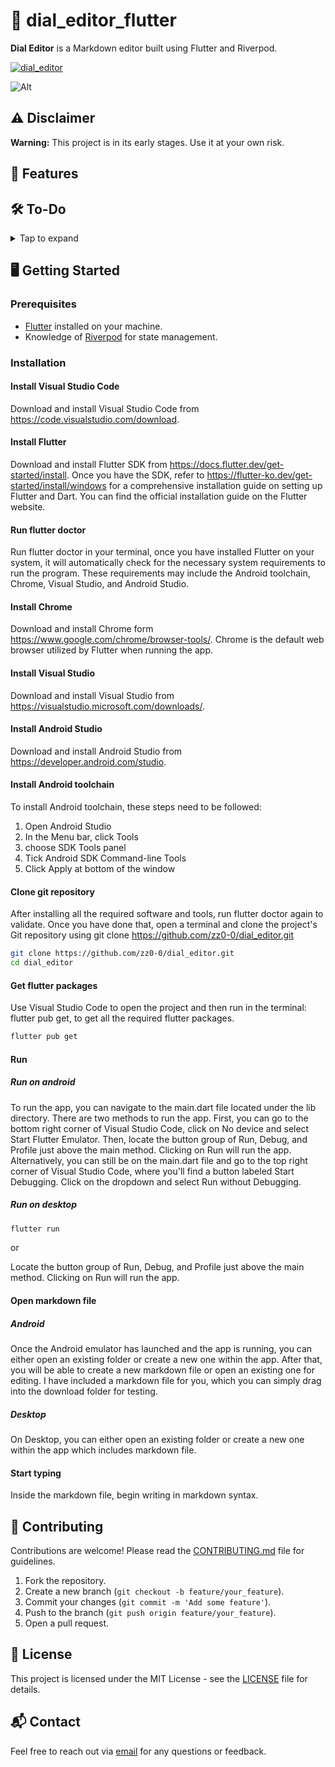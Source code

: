 # 📜 dial_editor_flutter

**Dial Editor** is a Markdown editor built using Flutter and Riverpod.

[![dial_editor](https://github.com/zz0-0/dial_editor/actions/workflows/github-actions.yml/badge.svg)](https://github.com/zz0-0/dial_editor/actions/workflows/github-actions.yml)

![Alt](https://repobeats.axiom.co/api/embed/67f4dddccfa76c1d0463558d8dcf73e61daa6723.svg "Repobeats analytics image")

## ⚠️ Disclaimer

**Warning:** This project is in its early stages. Use it at your own risk.

## 🚀 Features

## 🛠️ To-Do

<details> <summary>Tap to expand</summary>

- [ ] **Markdown Support**
  - [ ] **Markdown Parser**: Implement a parser for converting Markdown text into structured data. **Markdown Render**: Develop a renderer to display Markdown content with proper formatting.
    - [ ] Heading (https://github.com/zz0-0/dial_editor/issues/34)
      - [ ] Heading block (https://github.com/zz0-0/dial_editor/issues/38)
    - [x] Bold
    - [x] Italic
    - [x] Bold Italic
    - [x] Strikethrough
    - [x] Unordered list
      - [ ] List block (https://github.com/zz0-0/dial_editor/issues/40)
    - [x] Ordered list
      - [ ] List block (https://github.com/zz0-0/dial_editor/issues/40)
    - [x] Task list
      - [ ] List block (https://github.com/zz0-0/dial_editor/issues/40)
    - [ ] Definition list
      - [ ] List block (https://github.com/zz0-0/dial_editor/issues/40)
    - [x] Horizontal rule
    - [x] Quote
      - [ ] Quote block (https://github.com/zz0-0/dial_editor/issues/39)
    - [x] Emoji
    - [x] Hightlight
    - [x] Link
    - [x] Image
    - [ ] Table
      - [ ] Table block (https://github.com/zz0-0/dial_editor/issues/8)
    - [x] Code
      - [ ] Code block (https://github.com/zz0-0/dial_editor/issues/6)
    - [ ] Footnote (https://github.com/zz0-0/dial_editor/issues/11)
    - [x] Math Equation (https://github.com/zz0-0/dial_editor/issues/19)
      - [ ] Math Block
    - [ ] Diagram (https://github.com/zz0-0/dial_editor/issues/9)
      - [ ] Code block (https://github.com/zz0-0/dial_editor/issues/6)
    - [ ] Table of content (https://github.com/zz0-0/dial_editor/issues/10)
    - [ ] Video
    - [ ] Page breaks
- [ ] **Bidirectional link** (https://github.com/zz0-0/dial_editor/issues/36)
  - [ ] Element id (https://github.com/zz0-0/dial_editor/issues/35)
- [ ] **Keyboard Shortcut**
  - [ ] Ctrl A: Select All
  - [x] Key Arrow Up
  - [x] Key Arrow Down
  - [x] Key Arrow Left
  - [x] Key Arrow Right
  - [ ] Tab Indentation
- [ ] **Mouse Selection**
- [ ] **Editing**
  - [ ] Desktop
    - [x] Hit enter to create new line
      - [ ] OrderList number
    - [x] Delete line
- [x] **Line Number**
- [ ] **Folder context menu** (https://github.com/zz0-0/dial_editor/issues/34)
- [ ] **Auto Save**
- [ ] **Undo/Redo**
  - [x] Currently utilizing the default editable text functionality for undo/redo.
  - [ ] Full text undo/redo
- [x] **Dark theme**: Theme switch
  - [ ] **Customizable Themes**: Choose from a variety of themes to suit your style.
    - [x] overall theme - basic dark, light theme
    - [ ] theme color
    - [ ] text theme
- [ ] **Collaborative Editing**: Real-time collaboration with others.
  - [ ] crdt
- [ ] **Export Options**: Enable users to export Markdown files to PDF, HTML, etc. (https://github.com/zz0-0/dial_editor/issues/7)
- [ ] **Spell Check**: Implement functionality to ensure error-free Markdown.
- [ ] **Version Control**: Track changes and allow users to revert to previous versions. (https://github.com/zz0-0/dial_editor/issues/12)
- [ ] **Third Party Integration**: Integrate with third-party services or APIs for extended functionality.
- [x] **Live Preview**: See your Markdown rendered in real-time.
- [ ] **Syntax Highlighting**: Easily distinguish between different elements of your Markdown. (https://github.com/zz0-0/dial_editor/issues/41)
- [ ] **Keyboard Shortcuts**: Boost your productivity with handy shortcuts.
- [ ] **Support for Extensions**: Enhance the editor with additional functionalities.
- [ ] **Cross-Platform**: Ensure compatibility on both mobile and desktop platforms.
  - [x] Flutter supports all platforms.
  - [ ] Desktop UI
  - [ ] Mobile UI
  - [ ] Web UI
- [ ] **Infinite Canvas**: Interchangeable markdown canvas that constructs and edits your markdown file visually (https://github.com/zz0-0/dial_editor/issues/16)
  - [ ] standalone canvas view (https://github.com/zz0-0/dial_editor/issues/42)
  - [ ] integrate with markdown file (https://github.com/zz0-0/dial_editor/issues/43)

</details>

## 🖥️ Getting Started

### Prerequisites

- [Flutter](https://flutter.dev/docs/get-started/install) installed on your machine.
- Knowledge of [Riverpod](https://riverpod.dev/) for state management.

### Installation

#### Install Visual Studio Code

Download and install Visual Studio Code from https://code.visualstudio.com/download.

#### Install Flutter

Download and install Flutter SDK from https://docs.flutter.dev/get-started/install. Once you have the SDK, refer to https://flutter-ko.dev/get-started/install/windows for a comprehensive installation guide on setting up Flutter and Dart. You can find the official installation guide on the Flutter website.

#### Run flutter doctor

Run flutter doctor in your terminal, once you have installed Flutter on your system, it will automatically check for the necessary system requirements to run the program. These requirements may include the Android toolchain, Chrome, Visual Studio, and Android Studio.

#### Install Chrome

Download and install Chrome form https://www.google.com/chrome/browser-tools/. Chrome is the default web browser utilized by Flutter when running the app.

#### Install Visual Studio

Download and install Visual Studio from https://visualstudio.microsoft.com/downloads/.

#### Install Android Studio

Download and install Android Studio from https://developer.android.com/studio.

#### Install Android toolchain

To install Android toolchain, these steps need to be followed:

1. Open Android Studio
2. In the Menu bar, click Tools
3. choose SDK Tools panel
4. Tick Android SDK Command-line Tools
5. Click Apply at bottom of the window

#### Clone git repository

After installing all the required software and tools, run flutter doctor again to validate.
Once you have done that, open a terminal and clone the project's Git repository using git clone https://github.com/zz0-0/dial_editor.git

```bash
git clone https://github.com/zz0-0/dial_editor.git
cd dial_editor
```

#### Get flutter packages

Use Visual Studio Code to open the project and then run in the terminal: flutter pub get, to get all the required flutter packages.

```bash
flutter pub get
```

#### Run

##### Run on android

To run the app, you can navigate to the main.dart file located under the lib directory. There are two methods to run the app. First, you can go to the bottom right corner of Visual Studio Code, click on No device and select Start Flutter Emulator. Then, locate the button group of Run, Debug, and Profile just above the main method. Clicking on Run will run the app. Alternatively, you can still be on the main.dart file and go to the top right corner of Visual Studio Code, where you'll find a button labeled Start Debugging. Click on the dropdown and select Run without Debugging.

##### Run on desktop

```bash
flutter run
```

or

Locate the button group of Run, Debug, and Profile just above the main method. Clicking on Run will run the app.

#### Open markdown file

##### Android

Once the Android emulator has launched and the app is running, you can either open an existing folder or create a new one within the app. After that, you will be able to create a new markdown file or open an existing one for editing. I have included a markdown file for you, which you can simply drag into the download folder for testing.

##### Desktop

On Desktop, you can either open an existing folder or create a new one within the app which includes markdown file.

#### Start typing

Inside the markdown file, begin writing in markdown syntax.

## 🤝 Contributing

Contributions are welcome! Please read the [CONTRIBUTING.md](CONTRIBUTING.md) file for guidelines.

1. Fork the repository.
2. Create a new branch (`git checkout -b feature/your_feature`).
3. Commit your changes (`git commit -m 'Add some feature'`).
4. Push to the branch (`git push origin feature/your_feature`).
5. Open a pull request.

## 📄 License

This project is licensed under the MIT License - see the [LICENSE](../LICENSE) file for details.

## 📬 Contact

Feel free to reach out via [email](mailto:zz11009988@outlook.com) for any questions or feedback.
